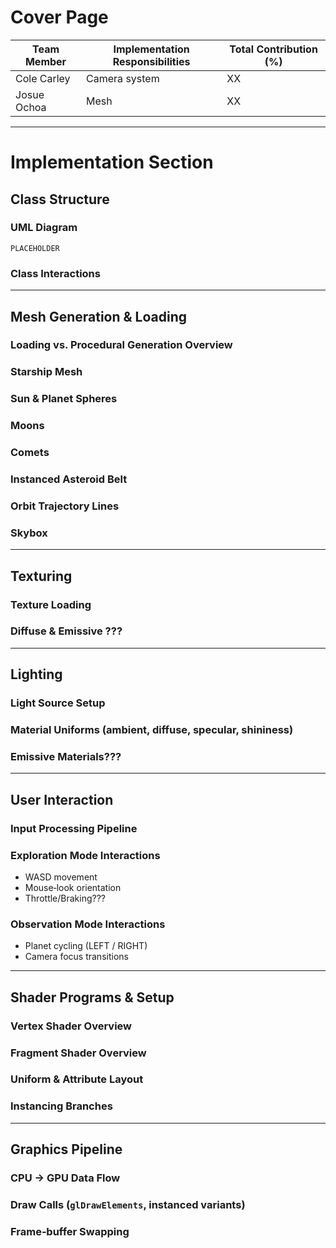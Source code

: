 # Cover Page

| Team Member | Implementation Responsibilities | Total Contribution (%) |
|-------------|---------------------------------|------------------------|
| Cole Carley | Camera system                   | XX |
| Josue Ochoa | Mesh                            | XX |

---

# Implementation Section

## Class Structure

### UML Diagram  
`PLACEHOLDER`

### Class Interactions  

---

## Mesh Generation & Loading

### Loading vs. Procedural Generation Overview 
### Starship Mesh  
### Sun & Planet Spheres  
### Moons  
### Comets  
### Instanced Asteroid Belt 
### Orbit Trajectory Lines
### Skybox

---

## Texturing

### Texture Loading 
### Diffuse & Emissive ??? 

---

## Lighting

### Light Source Setup 
### Material Uniforms (ambient, diffuse, specular, shininess)  
### Emissive Materials???
---

## User Interaction

### Input Processing Pipeline  
### Exploration Mode Interactions  
- WASD movement  
- Mouse‑look orientation  
- Throttle/Braking???

### Observation Mode Interactions  
- Planet cycling (LEFT / RIGHT)  
- Camera focus transitions  

---

## Shader Programs & Setup

### Vertex Shader Overview  
### Fragment Shader Overview  
### Uniform & Attribute Layout  
### Instancing Branches  

---

## Graphics Pipeline

### CPU → GPU Data Flow  
### Draw Calls (`glDrawElements`, instanced variants)  
### Frame‑buffer Swapping  
